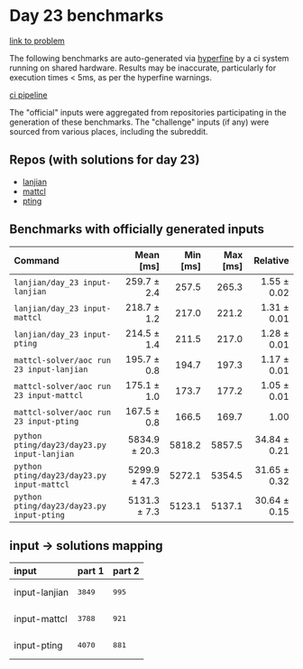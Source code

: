 # Day 23 benchmarks

[link to problem](http://adventofcode.com/2022/day/23)

The following benchmarks are auto-generated via [hyperfine](https://github.com/sharkdp/hyperfine) by a ci system running on shared hardware. Results may be inaccurate, particularly for execution times < 5ms, as per the hyperfine warnings.

[ci pipeline](http://ci.papercode.net:8080/teams/aoc2022/pipelines/aoc-compare-2022)

The "official" inputs were aggregated from repositories participating in the generation of these benchmarks. The "challenge" inputs (if any) were sourced from various places, including the subreddit.

## Repos (with solutions for day 23)


- [lanjian](https://github.com/LanJian/aoc-2022)
- [mattcl](https://github.com/mattcl/aoc2022)
- [pting](https://github.com/pting/aoc2022)

## Benchmarks with officially generated inputs
| Command | Mean [ms] | Min [ms] | Max [ms] | Relative |
|:---|---:|---:|---:|---:|
| `lanjian/day_23 input-lanjian` | 259.7 ± 2.4 | 257.5 | 265.3 | 1.55 ± 0.02 |
| `lanjian/day_23 input-mattcl` | 218.7 ± 1.2 | 217.0 | 221.2 | 1.31 ± 0.01 |
| `lanjian/day_23 input-pting` | 214.5 ± 1.4 | 211.5 | 217.0 | 1.28 ± 0.01 |
| `mattcl-solver/aoc run 23 input-lanjian` | 195.7 ± 0.8 | 194.7 | 197.3 | 1.17 ± 0.01 |
| `mattcl-solver/aoc run 23 input-mattcl` | 175.1 ± 1.0 | 173.7 | 177.2 | 1.05 ± 0.01 |
| `mattcl-solver/aoc run 23 input-pting` | 167.5 ± 0.8 | 166.5 | 169.7 | 1.00 |
| `python pting/day23/day23.py input-lanjian` | 5834.9 ± 20.3 | 5818.2 | 5857.5 | 34.84 ± 0.21 |
| `python pting/day23/day23.py input-mattcl` | 5299.9 ± 47.3 | 5272.1 | 5354.5 | 31.65 ± 0.32 |
| `python pting/day23/day23.py input-pting` | 5131.3 ± 7.3 | 5123.1 | 5137.1 | 30.64 ± 0.15 |

## input -> solutions mapping
|input|part 1|part 2|
|:---|:---|:---|
|input-lanjian|<pre>3849</pre>|<pre>995</pre>|
|input-mattcl|<pre>3788</pre>|<pre>921</pre>|
|input-pting|<pre>4070</pre>|<pre>881</pre>|
